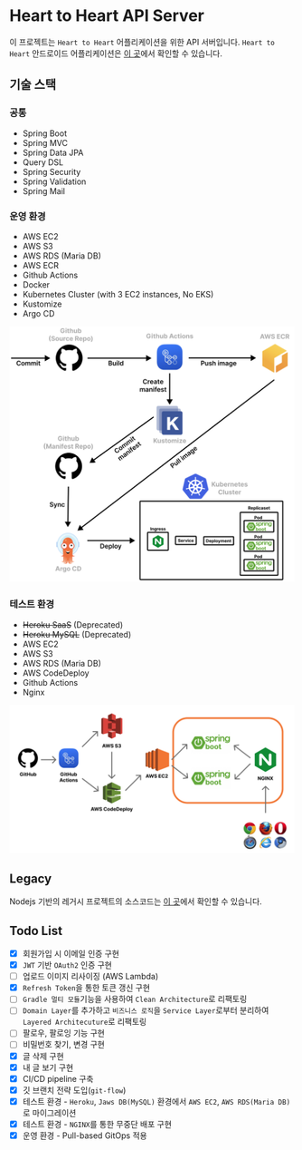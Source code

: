 # Heart to Heart API Server
이 프로젝트는 `Heart to Heart` 어플리케이션을 위한 API 서버입니다. `Heart to Heart` 안드로이드 어플리케이션은 [이 곳](https://github.com/yologger/heart-to-heart-android)에서 확인할 수 있습니다.

## 기술 스택

### 공통
- Spring Boot
- Spring MVC
- Spring Data JPA
- Query DSL
- Spring Security
- Spring Validation
- Spring Mail

### 운영 환경
- AWS EC2
- AWS S3
- AWS RDS (Maria DB)
- AWS ECR
- Github Actions
- Docker
- Kubernetes Cluster (with 3 EC2 instances, No EKS)
- Kustomize
- Argo CD

![](imgs/2.png)

### 테스트 환경
- ~~Heroku SaaS~~ (Deprecated)
- ~~Heroku MySQL~~ (Deprecated)
- AWS EC2
- AWS S3
- AWS RDS (Maria DB)
- AWS CodeDeploy
- Github Actions
- Nginx

![](imgs/architecture.png)

## Legacy
Nodejs 기반의 레거시 프로젝트의 소스코드는 [이 곳](https://github.com/yologger/heart-to-heart-nodejs)에서 확인할 수 있습니다.

## Todo List
- [x] 회원가입 시 이메일 인증 구현
- [x] `JWT` 기반 `OAuth2` 인증 구현
- [ ] 업로드 이미지 리사이징 (AWS Lambda)
- [x] `Refresh Token`을 통한 토큰 갱신 구현
- [ ] `Gradle 멀티 모듈`기능을 사용하여 `Clean Architecture`로 리팩토링
- [ ] `Domain Layer`를 추가하고 `비즈니스 로직`을 `Service Layer`로부터 분리하여 `Layered Architecuture`로 리팩토링
- [ ] 팔로우, 팔로잉 기능 구현
- [ ] 비밀번호 찾기, 변경 구현
- [x] 글 삭제 구현
- [x] 내 글 보기 구현
- [x] CI/CD pipeline 구축
- [x] 깃 브랜치 전략 도입(`git-flow`)
- [x] 테스트 환경 - `Heroku`, `Jaws DB(MySQL)` 환경에서 `AWS EC2`, `AWS RDS(Maria DB)`로 마이그레이션
- [x] 테스트 환경 - `NGINX`를 통한 무중단 배포 구현
- [x] 운영 환경 - Pull-based GitOps 적용